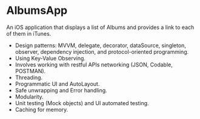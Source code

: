 # AlbumsApp


An iOS application that displays a list of Albums and provides a link to each of them in iTunes.  

* Design patterns: MVVM, delegate, decorator, dataSource, singleton, observer, dependency injection, and protocol-oriented programming.
* Using Key-Value Observing.
* Involves working with restful APIs networking (JSON, Codable, POSTMAN).
* Threading.
* Programmatic UI and AutoLayout.
* Safe unwrapping and Error handling.
* Modularity.
* Unit testing (Mock objects) and UI automated testing.
* Caching for memory.

